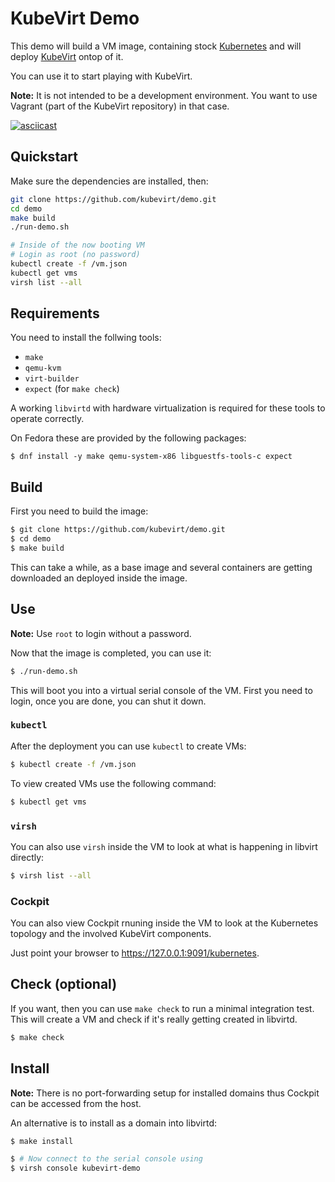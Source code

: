 # KubeVirt Demo

This demo will build a VM image, containing stock [Kubernetes](https://kubernetes.io)
and will deploy [KubeVirt](https://www.kubevirt.io) ontop of it.

You can use it to start playing with KubeVirt.

**Note:** It is not intended to be a development environment. You want
to use Vagrant (part of the KubeVirt repository) in that case.

[![asciicast](https://asciinema.org/a/98980.png)](https://asciinema.org/a/98980)


## Quickstart

Make sure the dependencies are installed, then:

```bash
git clone https://github.com/kubevirt/demo.git
cd demo
make build
./run-demo.sh

# Inside of the now booting VM
# Login as root (no password)
kubectl create -f /vm.json
kubectl get vms
virsh list --all
```


## Requirements

You need to install the follwing tools:

- `make`
- `qemu-kvm`
- `virt-builder`
- `expect` (for `make check`)

A working `libvirtd` with hardware virtualization is required for
these tools to operate correctly.

On Fedora these are provided by the following packages:

```
$ dnf install -y make qemu-system-x86 libguestfs-tools-c expect
```


## Build

First you need to build the image:

```bash
$ git clone https://github.com/kubevirt/demo.git
$ cd demo
$ make build
```

This can take a while, as a base image and several containers are getting
downloaded an deployed inside the image.


## Use

**Note:** Use `root` to login without a password.

Now that the image is completed, you can use it:

```bash
$ ./run-demo.sh
```

This will boot you into a virtual serial console of the VM.
First you need to login, once you are done, you can shut it down.

### `kubectl`

After the deployment you can use `kubectl` to create VMs:

```bash
$ kubectl create -f /vm.json
```

To view created VMs use the following command:

```bash
$ kubectl get vms
```

### `virsh`

You can also use `virsh` inside the VM to look at what is
happening in libvirt directly:

```bash
$ virsh list --all
```

### Cockpit

You can also view Cockpit rnuning inside the VM to look at the
Kubernetes topology and the involved KubeVirt components.

Just point your browser to <https://127.0.0.1:9091/kubernetes>.


## Check (optional)

If you want, then you can use `make check` to run a minimal integration test.
This will create a VM and check if it's really getting created in libvirtd.

```bash
$ make check
```


## Install

**Note:** There is no port-forwarding setup for installed domains
thus Cockpit can be accessed from the host.

An alternative is to install as a domain into libvirtd:

```bash
$ make install

$ # Now connect to the serial console using
$ virsh console kubevirt-demo
```


